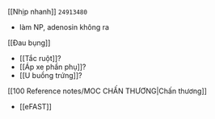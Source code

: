 
[[Nhịp nhanh]] `24913480`
- làm NP, adenosin không ra

[[Đau bụng]]
- [[Tắc ruột]]?
- [[Áp xe phần phụ]]?
- [[U buồng trứng]]?

[[100 Reference notes/MOC CHẤN THƯƠNG|Chấn thương]]
- [[eFAST]]

